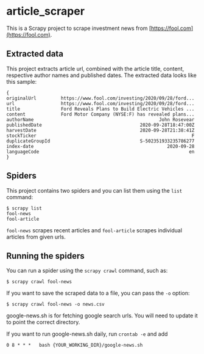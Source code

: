 # article_scraper
This is a Scrapy project to scrape investment news from [https://fool.com](https://fool.com).


## Extracted data

This project extracts article url, combined with the article title, content, respective author names and published dates.
The extracted data looks like this sample:

    {
	originalUrl         https://www.fool.com/investing/2020/09/28/ford...
	url                 https://www.fool.com/investing/2020/09/28/ford...
	title               Ford Reveals Plans to Build Electric Vehicles ...
	content             Ford Motor Company (NYSE:F) has revealed plans...
	authorName                                              John Rosevear
	publishedDate                                    2020-09-28T18:47:00Z
	harvestDate                                      2020-09-28T21:38:41Z
	stockTicker                                                         F
	duplicateGroupId                                 S-502351933235786277
	index-date                                                 2020-09-28
	languageCode                                                       en
    }


## Spiders

This project contains two spiders and you can list them using the `list`
command:

    $ scrapy list
    fool-news
    fool-article

`fool-news` scrapes recent articles and `fool-article` scrapes individual articles from given urls.


## Running the spiders

You can run a spider using the `scrapy crawl` command, such as:

    $ scrapy crawl fool-news

If you want to save the scraped data to a file, you can pass the `-o` option:
    
    $ scrapy crawl fool-news -o news.csv

google-news.sh is for fetching google search urls. You will need to update it to point the correct directory.

If you want to run google-news.sh daily, run `crontab -e` and add

	0 8 * * *	bash {YOUR_WORKING_DIR}/google-news.sh

